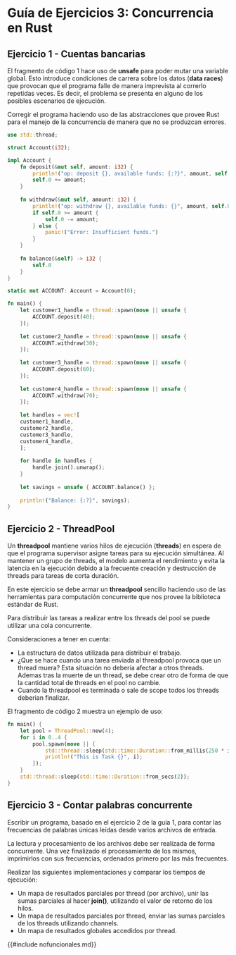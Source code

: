 # Guía de Ejercicios 3: Concurrencia en Rust

## Ejercicio 1 - Cuentas bancarias

El fragmento de código 1 hace uso de **unsafe** para poder mutar una variable global.
Esto introduce condiciones de carrera sobre los datos (**data races**) que provocan que el programa 
falle de manera imprevista al correrlo repetidas veces.
Es decir, el problema se presenta en alguno de los posibles escenarios de ejecución.

Corregir el programa haciendo uso de las abstracciones que provee Rust para el manejo
de la concurrencia de manera que no se produzcan errores.

``` rust
use std::thread;

struct Account(i32);

impl Account {
	fn deposit(&mut self, amount: i32) {
		println!("op: deposit {}, available funds: {:?}", amount, self.0);
		self.0 += amount;
	}
	
	fn withdraw(&mut self, amount: i32) {
		println!("op: withdraw {}, available funds: {}", amount, self.0);
		if self.0 >= amount {
			self.0 -= amount;
		} else {
			panic!("Error: Insufficient funds.")
		}
	}
	
	fn balance(&self) -> i32 {
		self.0
	}
}

static mut ACCOUNT: Account = Account(0);

fn main() {
	let customer1_handle = thread::spawn(move || unsafe {
		ACCOUNT.deposit(40);
	});
	
	let customer2_handle = thread::spawn(move || unsafe {
		ACCOUNT.withdraw(30);
	});
	
	let customer3_handle = thread::spawn(move || unsafe {
		ACCOUNT.deposit(60);
	});
	
	let customer4_handle = thread::spawn(move || unsafe {
		ACCOUNT.withdraw(70);
	});
	
	let handles = vec![
	customer1_handle,
	customer2_handle,
	customer3_handle,
	customer4_handle,
	];
	
	for handle in handles {
		handle.join().unwrap();
	}
	
	let savings = unsafe { ACCOUNT.balance() };
	
	println!("Balance: {:?}", savings);
}
```

## Ejercicio 2 - ThreadPool

Un **threadpool** mantiene varios hilos de ejecución (**threads**) en espera de que el programa supervisor asigne tareas para su ejecución simultánea. Al mantener un grupo de threads, el modelo aumenta el rendimiento y evita la latencia en la ejecución debido a la frecuente creación y destrucción de threads para tareas de corta duración. 


En este ejercicio se debe armar un **threadpool** sencillo haciendo uso de
las herramientas para computación concurrente que nos provee la biblioteca
estándar de Rust.

Para distribuir las tareas a realizar entre los threads del pool se puede
utilizar una cola concurrente.

Consideraciones a tener en cuenta:

* La estructura de datos utilizada para distribuir el trabajo.
* ¿Que se hace cuando una tarea enviada al threadpool provoca que un thread muera? Esta situación no debería afectar a otros threads. Ademas tras la muerte de un thread, se debe crear otro de forma de que la cantidad
total de threads en el pool no cambie.
* Cuando la threadpool es terminada o sale de scope todos los threads deberian finalizar.

El fragmento de código 2 muestra un ejemplo de uso:

``` rust
fn main() {
	let pool = ThreadPool::new(4);
	for i in 0..4 {
		pool.spawn(move || {
			std::thread::sleep(std::time::Duration::from_millis(250 * i));
			println!("This is Task {}", i);
		});
	}
	std::thread::sleep(std::time::Duration::from_secs(2));
}
```

## Ejercicio 3 - Contar palabras concurrente

Escribir un programa, basado en el ejercicio 2 de la guía 1, para contar las frecuencias de palabras únicas leídas desde varios archivos de entrada.

La lectura y procesamiento de los archivos debe ser realizada de forma concurrente. Una vez finalizado el procesamiento de los mismos, imprimirlos con sus frecuencias, ordenados primero por las  más frecuentes.

Realizar las siguientes implementaciones y comparar los tiempos de ejecución:

* Un mapa de resultados parciales por thread (por archivo), unir las sumas parciales al hacer **join()**, utilizando el valor de retorno de los hilos.
* Un mapa de resultados parciales por thread, enviar las sumas parciales de los threads utilizando channels.
* Un mapa de resultados globales accedidos por thread.

{{#include nofuncionales.md}}